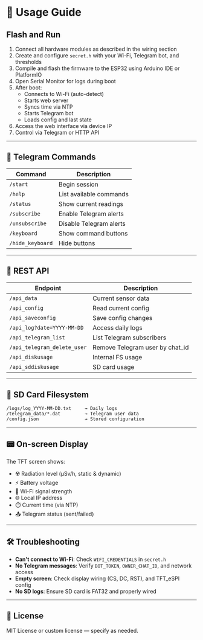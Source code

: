 # 🚀 Usage Guide

## Flash and Run

1. Connect all hardware modules as described in the wiring section
2. Create and configure `secret.h` with your Wi-Fi, Telegram bot, and thresholds
3. Compile and flash the firmware to the ESP32 using Arduino IDE or PlatformIO
4. Open Serial Monitor for logs during boot
5. After boot:
   - Connects to Wi-Fi (auto-detect)
   - Starts web server
   - Syncs time via NTP
   - Starts Telegram bot
   - Loads config and last state
6. Access the web interface via device IP
7. Control via Telegram or HTTP API

---

## 📲 Telegram Commands

| Command           | Description                     |
|------------------|---------------------------------|
| `/start`          | Begin session                   |
| `/help`           | List available commands         |
| `/status`         | Show current readings           |
| `/subscribe`      | Enable Telegram alerts          |
| `/unsubscribe`    | Disable Telegram alerts         |
| `/keyboard`       | Show command buttons            |
| `/hide_keyboard`  | Hide buttons                    |

---

## 📡 REST API

| Endpoint                        | Description                          |
|----------------------------------|--------------------------------------|
| `/api_data`                     | Current sensor data                  |
| `/api_config`                   | Read current config                  |
| `/api_saveconfig`              | Save config changes                  |
| `/api_log?date=YYYY-MM-DD`     | Access daily logs                    |
| `/api_telegram_list`           | List Telegram subscribers            |
| `/api_telegram_delete_user`    | Remove Telegram user by chat_id      |
| `/api_diskusage`               | Internal FS usage                    |
| `/api_sddiskusage`             | SD card usage                        |

---

## 💾 SD Card Filesystem

```
/logs/log_YYYY-MM-DD.txt     → Daily logs  
/telegram_data/*.dat         → Telegram user data  
/config.json                 → Stored configuration  
```

---

## 📟 On-screen Display

The TFT screen shows:

- ☢️ Radiation level (µSv/h, static & dynamic)
- ⚡ Battery voltage
- 📶 Wi-Fi signal strength
- 🌐 Local IP address
- ⏱️ Current time (via NTP)
- 📤 Telegram status (sent/failed)

---

## 🛠 Troubleshooting

- **Can't connect to Wi-Fi**: Check `WIFI_CREDENTIALS` in `secret.h`
- **No Telegram messages**: Verify `BOT_TOKEN`, `OWNER_CHAT_ID`, and network access
- **Empty screen**: Check display wiring (CS, DC, RST), and TFT_eSPI config
- **No SD logs**: Ensure SD card is FAT32 and properly wired

---

## 📘 License

MIT License or custom license — specify as needed.
